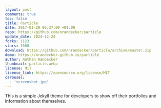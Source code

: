 ```yaml
---
layout: post
comments: true
toc: false
title: Particle
date: 2017-01-20 06:37:00 +01:00
repo: https://github.com/nrandecker/particle
update_date: 2024-12-24
forks: 1123
stars: 1068
download: https://github.com/nrandecker/particle/archive/master.zip
demo: https://nrandecker.github.io/particle
author: Nathan Randecker
thumbnail: particle.webp
license: MIT
license_link: https://opensource.org/license/MIT
carousel:
  - 'screenshot.jpg'
---
```


This is a simple Jekyll theme for developers to show off their portfolios and information about themselves.

